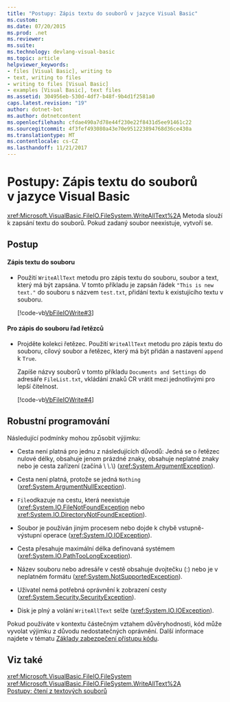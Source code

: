```yaml
---
title: "Postupy: Zápis textu do souborů v jazyce Visual Basic"
ms.custom: 
ms.date: 07/20/2015
ms.prod: .net
ms.reviewer: 
ms.suite: 
ms.technology: devlang-visual-basic
ms.topic: article
helpviewer_keywords:
- files [Visual Basic], writing to
- text, writing to files
- writing to files [Visual Basic]
- examples [Visual Basic], text files
ms.assetid: 304956eb-530d-4df7-b48f-9b4d1f2581a0
caps.latest.revision: "19"
author: dotnet-bot
ms.author: dotnetcontent
ms.openlocfilehash: cfdae490a7d78e44f230e22f8431d5ee91461c22
ms.sourcegitcommit: 4f3fef493080a43e70e951223894768d36ce430a
ms.translationtype: MT
ms.contentlocale: cs-CZ
ms.lasthandoff: 11/21/2017
---
```

# <a name="how-to-write-text-to-files-in-visual-basic"></a>Postupy: Zápis textu do souborů v jazyce Visual Basic
<xref:Microsoft.VisualBasic.FileIO.FileSystem.WriteAllText%2A> Metoda slouží k zapsání textu do souborů. Pokud zadaný soubor neexistuje, vytvoří se.  
  
## <a name="procedure"></a>Postup  
  
#### <a name="to-write-text-to-a-file"></a>Zápis textu do souboru  
  
-   Použití `WriteAllText` metodu pro zápis textu do souboru, soubor a text, který má být zapsána. V tomto příkladu je zapsán řádek `"This is new text."` do souboru s názvem `test.txt`, přidání textu k existujícího textu v souboru.  
  
     [!code-vb[VbFileIOWrite#3](../../../../visual-basic/developing-apps/programming/drives-directories-files/codesnippet/VisualBasic/how-to-write-text-to-files_1.vb)]  
  
#### <a name="to-write-a-series-of-strings-to-a-file"></a>Pro zápis do souboru řad řetězců  
  
-   Projděte kolekci řetězec. Použití `WriteAllText` metodu pro zápis textu do souboru, cílový soubor a řetězec, který má být přidán a nastavení `append` k `True`.  
  
     Zapíše názvy souborů v tomto příkladu `Documents and Settings` do adresáře `FileList.txt`, vkládání znaků CR vrátit mezi jednotlivými pro lepší čitelnost.  
  
     [!code-vb[VbFileIOWrite#4](../../../../visual-basic/developing-apps/programming/drives-directories-files/codesnippet/VisualBasic/how-to-write-text-to-files_2.vb)]  
  
## <a name="robust-programming"></a>Robustní programování  
 Následující podmínky mohou způsobit výjimku:  
  
-   Cesta není platná pro jednu z následujících důvodů: Jedná se o řetězec nulové délky, obsahuje jenom prázdné znaky, obsahuje neplatné znaky nebo je cesta zařízení (začíná \\ \\.\\) (<xref:System.ArgumentException>).  
  
-   Cesta není platná, protože se jedná `Nothing` (<xref:System.ArgumentNullException>).  
  
-   `File`odkazuje na cestu, která neexistuje (<xref:System.IO.FileNotFoundException> nebo <xref:System.IO.DirectoryNotFoundException>).  
  
-   Soubor je používán jiným procesem nebo dojde k chybě vstupně-výstupní operace (<xref:System.IO.IOException>).  
  
-   Cesta přesahuje maximální délka definovaná systémem (<xref:System.IO.PathTooLongException>).  
  
-   Název souboru nebo adresáře v cestě obsahuje dvojtečku (:) nebo je v neplatném formátu (<xref:System.NotSupportedException>).  
  
-   Uživatel nemá potřebná oprávnění k zobrazení cesty (<xref:System.Security.SecurityException>).  
  
-   Disk je plný a volání `WriteAllText` selže (<xref:System.IO.IOException>).  
  
 Pokud používáte v kontextu částečným vztahem důvěryhodnosti, kód může vyvolat výjimku z důvodu nedostatečných oprávnění. Další informace najdete v tématu [Základy zabezpečení přístupu kódu](https://msdn.microsoft.com/library/33tceax8).  
  
## <a name="see-also"></a>Viz také  
 <xref:Microsoft.VisualBasic.FileIO.FileSystem>  
 <xref:Microsoft.VisualBasic.FileIO.FileSystem.WriteAllText%2A>  
 [Postupy: čtení z textových souborů](../../../../visual-basic/developing-apps/programming/drives-directories-files/how-to-read-from-text-files.md)
